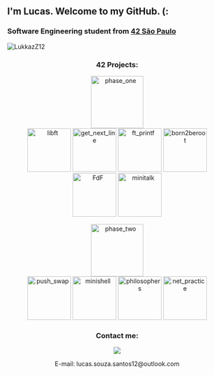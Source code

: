 ## I'm Lucas. Welcome to my GitHub. (:
### Software Engineering student from [42 São Paulo](https://www.42sp.org.br/)


<p align="left"> <img src="https://komarev.com/ghpvc/?username=LukkazZ12&label=Profile%20views&color=0e75b6&style=flat" alt="LukkazZ12"/> </p>

<h3 align=center>42 Projects:</h3>
<p align="center">
<a href ="https://github.com/LukkazZ12/42Cursus/tree/master/0-phase_one"><img src="https://game.42sp.org.br/static/assets/achievements/phase_onee.png" alt="phase_one" height="120" width="120"/>
<br />
<a href ="https://github.com/LukkazZ12/42Cursus/tree/master/0-phase_one/00-libft"><img src="https://game.42sp.org.br/static/assets/achievements/libftm.png" alt="libft" height="100" width="100"/></a>
<a href="https://github.com/LukkazZ12/42Cursus/tree/master/0-phase_one/01-get_next_line"><img src="https://game.42sp.org.br/static/assets/achievements/get_next_linem.png" alt="get_next_line" height="100" width="100"/></a>
<a href="https://github.com/LukkazZ12/42Cursus/tree/master/0-phase_one/02-ft_printf"><img src="https://game.42sp.org.br/static/assets/achievements/ft_printfm.png" alt="ft_printf" height="100" width="100"/></a>
<a href="https://github.com/LukkazZ12/42Cursus/tree/master/0-phase_one/03-born2beroot"><img src="https://game.42sp.org.br/static/assets/achievements/born2berootm.png" alt="born2beroot" height="100" width="100"/></a>
<a href="https://github.com/LukkazZ12/42Cursus/tree/master/0-phase_one/04-FdF"><img src="https://game.42sp.org.br/static/assets/achievements/fdfm.png" alt="FdF" height="100" width="100"/></a>
<a href="https://github.com/LukkazZ12/42Cursus/tree/master/0-phase_one/05-minitalk"><img src="https://game.42sp.org.br/static/assets/achievements/minitalkm.png" alt="minitalk" height="100" width="100"/></a>

<p align="center">
<a href ="https://github.com/LukkazZ12/42Cursus/tree/master/1-phase_two"><img src="https://game.42sp.org.br/static/assets/achievements/phase_twon.png" alt="phase_two" height="120" width="120"/>
<br />
<a href ="https://github.com/LukkazZ12/42Cursus/tree/master/1-phase_two/10-push_swap"><img src="https://game.42sp.org.br/static/assets/achievements/push_swape.png" alt="push_swap" height="100" width="100"/></a>
<a href ="https://github.com/LukkazZ12/42Cursus/tree/master/1-phase_two/11-minishell"><img src="https://game.42sp.org.br/static/assets/achievements/minishellm.png" alt="minishell" height="100" width="100"/></a>
<a href ="https://github.com/LukkazZ12/42Cursus/tree/master/1-phase_two/12-philosophers"><img src="https://game.42sp.org.br/static/assets/achievements/philosopherse.png" alt="philosophers" height="100" width="100"/></a>
<a href ="https://github.com/LukkazZ12/42Cursus/tree/master/1-phase_two/13-net_practice"><img src="https://game.42sp.org.br/static/assets/achievements/netpracticee.png" alt="net_practice" height="100" width="100"/></a>
</a>
</p>

<h3 align="center">Contact me:</h3>
<div align="center"> 
  
[![](https://img.shields.io/badge/LinkedIn-0077B5?style=for-the-badge&logo=linkedin&color=fe6e95&logoColor=white)](https://www.linkedin.com/in/lucas-de-s-santos/)
</div>
<p align="center">
E-mail: lucas.souza.santos12@outlook.com
</p>
